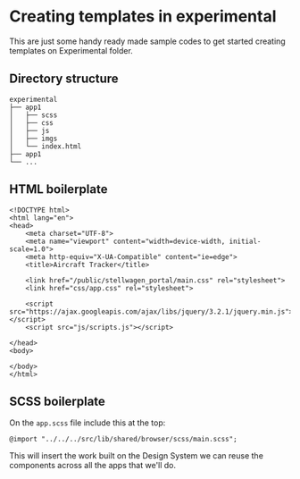 # Creating templates in experimental

This are just some handy ready made sample codes to get started creating templates on Experimental folder.

## Directory structure

```
experimental
├── app1                   
│   ├── scss
│   ├── css
│   ├── js
│   ├── imgs
│   └── index.html
├── app1
└── ...
```

## HTML boilerplate

```
<!DOCTYPE html>
<html lang="en">
<head>
    <meta charset="UTF-8">
    <meta name="viewport" content="width=device-width, initial-scale=1.0">
    <meta http-equiv="X-UA-Compatible" content="ie=edge">
    <title>Aircraft Tracker</title>

    <link href="/public/stellwagen_portal/main.css" rel="stylesheet">
    <link href="css/app.css" rel="stylesheet">

    <script src="https://ajax.googleapis.com/ajax/libs/jquery/3.2.1/jquery.min.js"></script>
    <script src="js/scripts.js"></script>

</head>
<body>
    
</body>
</html>
```

## SCSS boilerplate

On the `app.scss` file include this at the top:

```
@import "../../../src/lib/shared/browser/scss/main.scss";
```

This will insert the work built on the Design System we can reuse the components across all the apps that we'll do.

